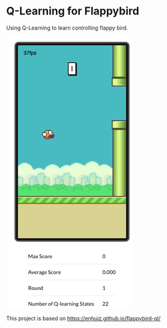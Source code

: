 # Q-Learning for Flappybird

Using Q-Learning to learn controlling flappy bird.

![](./img/f1.png)

This project is based on https://enhuiz.github.io/flappybird-ql/